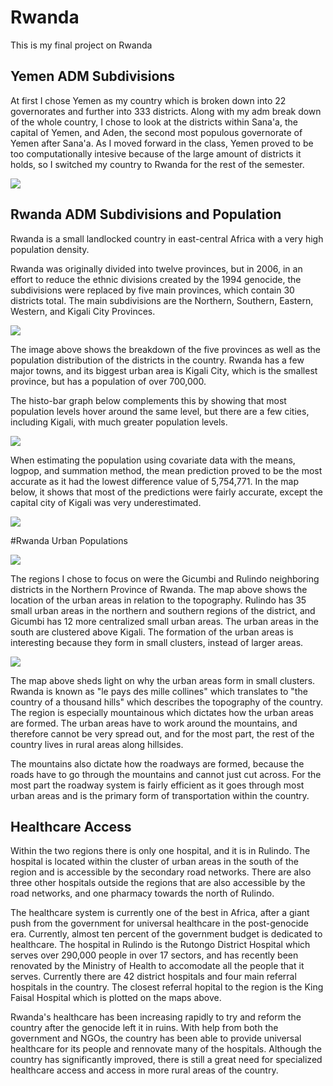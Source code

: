 # Rwanda 

This is my final project on Rwanda

## Yemen ADM Subdivisions

At first I chose Yemen as my country which is broken down into 22 governorates and further into 333 districts. Along with my adm break down of the whole country, I chose to look at the districts within Sana'a, the capital of Yemen, and Aden, the second most populous governorate of Yemen after Sana'a. As I moved forward in the class, Yemen proved to be too computationally intesive because of the large amount of districts it holds, so I switched my country to Rwanda for the rest of the semester. 

![](Yemen.png)

## Rwanda ADM Subdivisions and Population 

Rwanda is a small landlocked country in east-central Africa with a very high population density. 

Rwanda was originally divided into twelve provinces, but in 2006, in an effort to reduce the ethnic divisions created by the 1994 genocide, the subdivisions were replaced by five main provinces, which contain 30 districts total. The main subdivisions are the Northern, Southern, Eastern, Western, and Kigali City Provinces. 

![](rwanda_pop.png)

The image above shows the breakdown of the five provinces as well as the population distribution of the districts in the country. Rwanda has a few major towns, and its biggest urban area is Kigali City, which is the smallest province, but has a population of over 700,000. 

The histo-bar graph below complements this by showing that most population levels hover around the same level, but there are a few cities, including Kigali, with much greater population levels. 

![](histo_bar.png)

When estimating the population using covariate data with the means, logpop, and summation method, the mean prediction proved to be the most accurate as it had the lowest difference value of 5,754,771. In the map below, it shows that most of the predictions were fairly accurate, except the capital city of Kigali was very underestimated. 

![](Means.png)

#Rwanda Urban Populations

![](Population.png)

The regions I chose to focus on were the Gicumbi and Rulindo neighboring districts in the Northern Province of Rwanda. The map above shows the location of the urban areas in relation to the topography. Rulindo has 35 small urban areas in the northern and southern regions of the district, and Gicumbi has 12 more centralized small urban areas. The urban areas in the south are clustered above Kigali. The formation of the urban areas is interesting because they form in small clusters, instead of larger areas. 

![](3d.png)

The map above sheds light on why the urban areas form in small clusters. Rwanda is known as "le pays des mille collines" which translates to "the country of a thousand hills" which describes the topography of the country. The region is especially mountainous which dictates how the urban areas are formed. The urban areas have to work around the mountains, and therefore cannot be very spread out, and for the most part, the rest of the country lives in rural areas along hillsides. 

The mountains also dictate how the roadways are formed, because the roads have to go through the mountains and cannot just cut across. For the most part the roadway system is fairly efficient as it goes through most urban areas and is the primary form of transportation within the country. 

## Healthcare Access 

Within the two regions there is only one hospital, and it is in Rulindo. The hospital is located within the cluster of urban areas in the south of the region and is accessible by the secondary road networks. There are also three other hospitals outside the regions that are also accessible by the road networks, and one pharmacy towards the north of Rulindo. 

The healthcare system is currently one of the best in Africa, after a giant push from the government for universal healthcare in the post-genocide era. Currently, almost ten percent of the government budget is dedicated to healthcare. The hospital in Rulindo is the Rutongo District Hospital which serves over 290,000 people in over 17 sectors, and has recently been renovated by the Ministry of Health to accomodate all the people that it serves. Currently there are 42 district hospitals and four main referral hospitals in the country. The closest referral hopital to the region is the King Faisal Hospital which is plotted on the maps above. 

Rwanda's healthcare has been increasing rapidly to try and reform the country after the genocide left it in ruins. With help from both the government and NGOs, the country has been able to provide universal healthcare for its people and rennovate many of the hospitals. Although the country has significantly improved, there is still a great need for specialized healthcare access and access in more rural areas of the country. 








